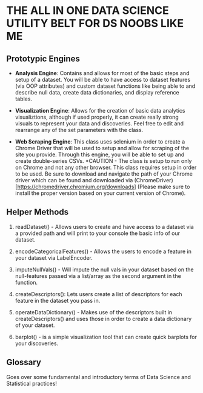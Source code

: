 # THE ALL IN ONE DATA SCIENCE UTILITY BELT FOR DS NOOBS LIKE ME
## Prototypic Engines
* **Analysis Engine**: Contains and allows for most of the basic steps and setup of a dataset. You will be able to have access to dataset features (via OOP attributes) and custom dataset functions like being able to and describe null data, create data dictionaries, and display reference tables.

* **Visualization Engine**: Allows for the creation of basic data analytics visualiztions, although if used properly, it can create really strong visuals to represent your data and discoveries. Feel free to edit and rearrange any of the set parameters with the class.

* **Web Scraping Engine**: This class uses selenium in order to create a Chrome Driver that will be used to setup and allow for scraping of the site you provide. Through this engine, you will be able to set up and create double-series CSVs.
*CAUTION - The class is setup to run only on Chrome and not any other browser. This class requires setup in order to be used. Be sure to download and navigate the path of your Chrome driver which can be found and downloaded via (ChromeDriver)[https://chromedriver.chromium.org/downloads] (Please make sure to install the proper version based on your current version of Chrome).

## Helper Methods
1. readDataset() - Allows users to create and have access to a dataset via a provided path and will print to your console the basic info of our dataset.

2. encodeCategoricalFeatures() - Allows the users to encode a feature in your dataset via LabelEncoder.

3. imputeNullVals() - Will impute the null vals in your dataset based on the null-features passed via a list/array as the second argument in the function.

4. createDescriptors(): Lets users create a list of descriptors for each feature in the dataset you pass in.

5. operateDataDictionary() - Makes use of the descriptors built in createDescriptors() and uses those in order to create a data dictionary of your dataset.

6. barplot() - is a simple visualization tool that can create quick barplots for your discoveries.

## Glossary
Goes over some fundamental and introductory terms of Data Science and Statistical practices!



